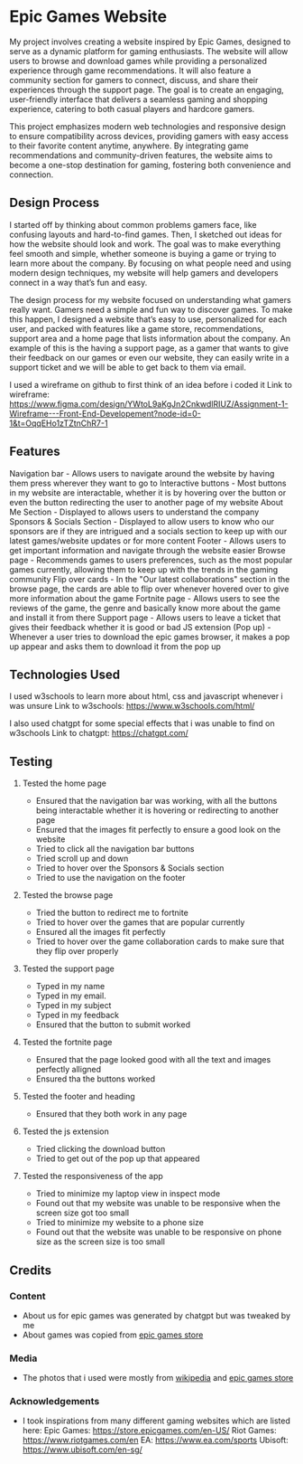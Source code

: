 # Epic Games Website
My project involves creating a website inspired by Epic Games, designed to serve as a dynamic platform for gaming enthusiasts. The website will allow users to browse and download games while providing a 
personalized experience through game recommendations. It will also feature a community section for gamers to connect, discuss, and share their experiences through the support page. The goal is to create an engaging,
user-friendly interface that delivers a seamless gaming and shopping experience, catering to both casual players and hardcore gamers.

This project emphasizes modern web technologies and responsive design to ensure compatibility across devices, providing gamers with easy access to their favorite content anytime, anywhere. 
By integrating game recommendations and community-driven features, the website aims to become a one-stop destination for gaming, fostering both convenience and connection.

## Design Process

I started off by thinking about common problems gamers face, like confusing layouts and hard-to-find games. Then, I sketched out ideas for how the website should look and work. The goal was to make everything feel smooth and simple, whether someone is buying a game or trying to learn more about the company. By focusing on what people need and using modern design techniques, my website will help gamers and developers connect in a way that’s fun and easy.

The design process for my website focused on understanding what gamers really want. Gamers need a simple and fun way to discover games. To make this happen, I designed a website that’s easy to use, personalized for each user, and packed with features like a game store, recommendations, support area and a home page that lists information about the company. An example of this is the having a support page, as a gamer that wants to give their feedback on our games or even our website, they can easily write in a support ticket and we will be able to get back to them via email.

I used a wireframe on github to first think of an idea before i coded it
Link to wireframe: https://www.figma.com/design/YWtoL9aKgJn2CnkwdlRIUZ/Assignment-1-Wireframe---Front-End-Developement?node-id=0-1&t=OqqEHo1zTZtnChR7-1

## Features
Navigation bar - Allows users to navigate around the website by having them press wherever they want to go to
Interactive buttons - Most buttons in my website are interactable, whether it is by hovering over the button or even the button redirecting the user to another page of my website
About Me Section - Displayed to allows users to understand the company
Sponsors & Socials Section - Displayed to allow users to know who our sponsors are if they are intrigued and a socials section to keep up with our latest games/website updates or for more content
Footer - Allows users to get important information and navigate through the website easier
Browse page - Recommends games to users preferences, such as the most popular games currently, allowing them to keep up with the trends in the gaming community
Flip over cards - In the "Our latest collaborations" section in the browse page, the cards are able to flip over whenever hovered over to give more information about the game
Fortnite page - Allows users to see the reviews of the game, the genre and basically know more about the game and install it from there
Support page - Allows users to leave a ticket that gives their feedback whether it is good or bad
JS extension (Pop up) - Whenever a user tries to download the epic games browser, it makes a pop up appear and asks them to download it from the pop up

## Technologies Used
I used w3schools to learn more about html, css and javascript whenever i was unsure
Link to w3schools: https://www.w3schools.com/html/

I also used chatgpt for some special effects that i was unable to find on w3schools
Link to chatgpt: https://chatgpt.com/

## Testing
1. Tested the home page
   - Ensured that the navigation bar was working, with all the buttons being interactable whether it is hovering or redirecting to another page
   - Ensured that the images fit perfectly to ensure a good look on the website
   - Tried to click all the navigation bar buttons
   - Tried scroll up and down
   - Tried to hover over the Sponsors & Socials section
   - Tried to use the navigation on the footer
   
2. Tested the browse page
   - Tried the button to redirect me to fortnite
   - Tried to hover over the games that are popular currently
   - Ensured all the images fit perfectly
   - Tried to hover over the game collaboration cards to make sure that they flip over properly

3. Tested the support page
   - Typed in my name
   - Typed in my email.
   - Typed in my subject
   - Typed in my feedback
   - Ensured that the button to submit worked

4. Tested the fortnite page
   - Ensured that the page looked good with all the text and images perfectly alligned
   - Ensured tha the buttons worked

5. Tested the footer and heading
   - Ensured that they both work in any page

6. Tested the js extension
   - Tried clicking the download button
   - Tried to get out of the pop up that appeared

7. Tested the responsiveness of the app
   - Tried to minimize my laptop view in inspect mode
   - Found out that my website was unable to be responsive when the screen size got too small
   - Tried to minimize my website to a phone size
   - Found out that the website was unable to be responsive on phone size as the screen size is too small

## Credits
### Content
- About us for epic games was generated by chatgpt but was tweaked by me
- About games was copied from [epic games store](https://store.epicgames.com/en-US/)
### Media
- The photos that i used were mostly from [wikipedia](https://www.wikipedia.org/) and [epic games store](https://store.epicgames.com/en-US/)
### Acknowledgements
- I took inspirations from many different gaming websites which are listed here:
Epic Games: https://store.epicgames.com/en-US/
Riot Games: https://www.riotgames.com/en
EA: https://www.ea.com/sports
Ubisoft: https://www.ubisoft.com/en-sg/
